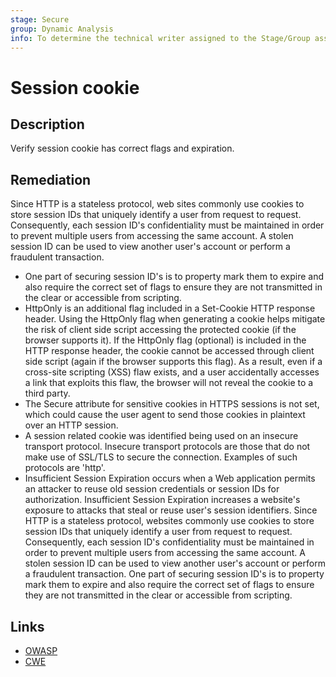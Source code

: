 ```yaml
---
stage: Secure
group: Dynamic Analysis
info: To determine the technical writer assigned to the Stage/Group associated with this page, see https://handbook.gitlab.com/handbook/product/ux/technical-writing/#assignments
---
```


# Session cookie

## Description

Verify session cookie has correct flags and expiration.

## Remediation

Since HTTP is a stateless protocol, web sites commonly use cookies to store session IDs that uniquely identify a user from request to request. Consequently, each session ID's confidentiality must be maintained in order to prevent multiple users from accessing the same account. A stolen session ID can be used to view another user's account or perform a fraudulent
transaction.

- One part of securing session ID's is to property mark them to expire and also require the correct set of flags to ensure they are not transmitted in the clear or accessible from scripting.
- HttpOnly is an additional flag included in a Set-Cookie HTTP response header. Using the HttpOnly flag when generating a cookie helps mitigate the risk of client side script accessing the protected cookie (if the browser supports it). If the HttpOnly flag (optional) is included in the HTTP response header, the cookie cannot be accessed through client side script (again if the browser supports this flag). As a result, even if a cross-site scripting (XSS) flaw exists, and a user accidentally accesses a link that exploits this flaw, the browser will not reveal the cookie to a third party.
- The Secure attribute for sensitive cookies in HTTPS sessions is not set, which could cause the user agent to send those cookies in plaintext over an HTTP session.
- A session related cookie was identified being used on an insecure transport protocol. Insecure transport protocols are those that do not make use of SSL/TLS to secure the connection. Examples of such protocols are 'http'.
- Insufficient Session Expiration occurs when a Web application permits an attacker to reuse old session credentials or session IDs for authorization. Insufficient Session Expiration increases a website's exposure to attacks that steal or reuse user's session identifiers. Since HTTP is a stateless protocol, websites commonly use cookies to store session IDs that uniquely identify a user from request to request. Consequently, each session ID's confidentiality must be maintained in order to prevent multiple users from accessing the same account. A stolen session ID can be used to view another user's account or perform a fraudulent transaction. One part of securing session ID's is to property mark them to expire and also require the correct set of flags to ensure they are not transmitted in the clear or accessible from scripting.

## Links

- [OWASP](https://owasp.org/Top10/A07_2021-Identification_and_Authentication_Failures)
- [CWE](https://cwe.mitre.org/data/definitions/930.html)
